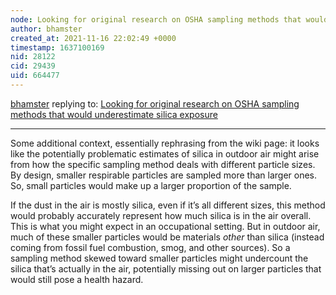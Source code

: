 ```yaml
---
node: Looking for original research on OSHA sampling methods that would underestimate silica exposure
author: bhamster
created_at: 2021-11-16 22:02:49 +0000
timestamp: 1637100169
nid: 28122
cid: 29439
uid: 664477
---
```




[bhamster](../profile/bhamster) replying to: [Looking for original research on OSHA sampling methods that would underestimate silica exposure](../notes/bhamster/11-16-2021/looking-for-original-research-on-osha-sampling-methods-that-would-underestimate-silica-exposure)

----
Some additional context, essentially rephrasing from the wiki page: it looks like the potentially problematic estimates of silica in outdoor air might arise from how the specific sampling method deals with different particle sizes. By design, smaller respirable particles are sampled more than larger ones. So, small particles would make up a larger proportion of the sample. 

If the dust in the air is mostly silica, even if it’s all different sizes, this method would probably accurately represent how much silica is in the air overall. This is what you might expect in an occupational setting. But in outdoor air, much of these smaller particles would be materials _other_ than silica (instead coming from fossil fuel combustion, smog, and other sources). So a sampling method skewed toward smaller particles might undercount the silica that’s actually in the air, potentially missing out on larger particles that would still pose a health hazard. 